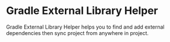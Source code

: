 # Gradle External Library Helper

Gradle External Library Helper helps you to find and add external dependencies then sync project from anywhere in project.